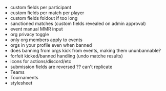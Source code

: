 - custom fields per participant
- custom fields per match per player
- custom fields foldout if too long
- sanctioned matches (custom fields revealed on admin approval)
- event manual MMR input
- org privacy toggle
- only org members apply to events
- orgs in your profile even when banned
- does banning from orgs kick from events, making them ununbannable?
- forfeit kicked/banned handling (undo matche results)
- icons for actions/discord/etc
- submission fields are reversed ?? can't replicate
- Teams
- Tournaments
- stylesheet
